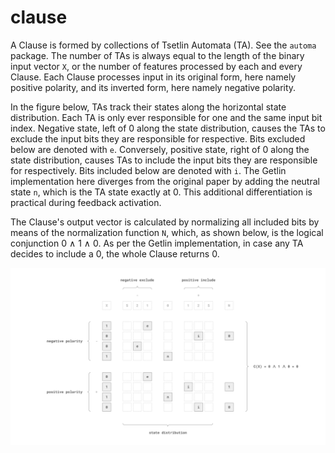 # clause 

A Clause is formed by collections of Tsetlin Automata (TA). See the `automa`
package. The number of TAs is always equal to the length of the binary input
vector `X`, or the number of features processed by each and every Clause. Each
Clause processes input in its original form, here namely positive polarity, and
its inverted form, here namely negative polarity. 

In the figure below, TAs track their states along the horizontal state
distribution. Each TA is only ever responsible for one and the same input bit
index. Negative state, left of 0 along the state distribution, causes the TAs to
exclude the input bits they are responsible for respective. Bits excluded below
are denoted with `e`. Conversely, positive state, right of 0 along the state
distribution, causes TAs to include the input bits they are responsible for
respectively. Bits included below are denoted with `i`. The Getlin
implementation here diverges from the original paper by adding the neutral state
`n`, which is the TA state exactly at 0. This additional differentiation is
practical during feedback activation.

The Clause's output vector is calculated by normalizing all included bits by
means of the normalization function `N`, which, as shown below, is the logical
conjunction 0 ∧ 1 ∧ 0. As per the Getlin implementation, in case any TA decides
to include a 0, the whole Clause returns 0.

![Clause](/assets/clause.svg)